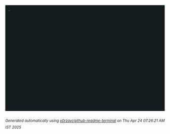 <div align="justify">
<picture>
    <source media="(prefers-color-scheme: dark)" srcset="./output.gif">
    <source media="(prefers-color-scheme: light)" srcset="./output.gif">
    <img alt="GIFOS" src="output.gif">
</picture>

<sub><i>Generated automatically using [x0rzavi/github-readme-terminal](https://github.com/x0rzavi/github-readme-terminal) on Thu Apr 24 07:26:21 AM IST 2025</i></sub>

<!-- <details>
<summary>More details</summary>

</details> -->
</div>

<!-- Image deletion URL: NONE -->